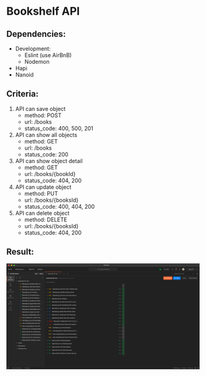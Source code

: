 # Bookshelf API

## Dependencies:
- Development:
    - Eslint (use AirBnB)
    - Nodemon
- Hapi
- Nanoid

## Criteria:
1. API can save object
    - method: POST
    - url: /books
    - status_code: 400, 500, 201
2. API can show all objects
    - method: GET
    - url: /books
    - status_code: 200
3. API can show object detail
    - method: GET
    - url: /books/{bookId}
    - status_code: 404, 200
4. API can update object
    - method: PUT
    - url: /books/{booksId}
    - status_code: 400, 404, 200
5. API can delete object
    - method: DELETE
    - url: /books/{booksId}
    - status_code: 404, 200

## Result:
![Bookshelf API Test provided by Dicoding](./git_asset/API_test.png)